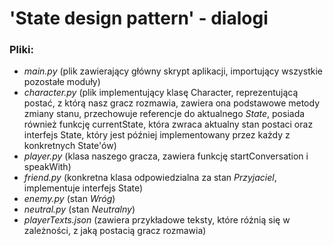 # 'State design pattern' - dialogi

### Pliki:
* *main.py* (plik zawierający główny skrypt aplikacji, importujący wszystkie pozostałe moduły)
* *character.py* (plik implementujący klasę Character, reprezentującą postać, z którą nasz gracz rozmawia,
zawiera ona podstawowe metody zmiany stanu, przechowuje referencje do aktualnego *State*, posiada również
funkcję currentState, która zwraca aktualny stan postaci oraz interfejs State, który jest później
implementowany przez każdy z konkretnych State'ów)
* *player.py* (klasa naszego gracza, zawiera funkcję startConversation i speakWith)
* *friend.py* (konkretna klasa odpowiedzialna za stan *Przyjaciel*, implementuje interfejs State)
* *enemy.py* (stan *Wróg*)
* *neutral.py* (stan *Neutralny*)
* *playerTexts.json* (zawiera przykładowe teksty, które różnią się w zależności, z jaką postacią gracz rozmawia)